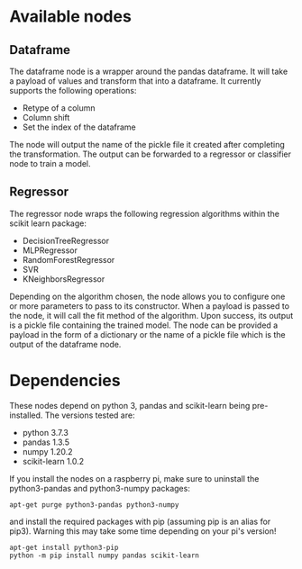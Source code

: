 # Available nodes

## Dataframe

The dataframe node is a wrapper around the pandas dataframe. It will take a payload of values and transform that into a dataframe. It currently supports
the following operations:

- Retype of a column
- Column shift
- Set the index of the dataframe

The node will output the name of the pickle file it created after completing the transformation. The output can be forwarded to a regressor or classifier node
to train a model.

## Regressor

The regressor node wraps the following regression algorithms within the scikit learn package:

- DecisionTreeRegressor
- MLPRegressor
- RandomForestRegressor
- SVR
- KNeighborsRegressor

Depending on the algorithm chosen, the node allows you to configure one or more parameters to pass to its constructor. When a payload is passed to the node, it will
call the fit method of the algorithm. Upon success, its output is a pickle file containing the trained model. The node can be provided a payload in the form of a
dictionary or the name of a pickle file which is the output of the dataframe node.

# Dependencies

These nodes depend on python 3, pandas and scikit-learn being pre-installed. The versions tested are:

- python 3.7.3
- pandas 1.3.5
- numpy 1.20.2
- scikit-learn 1.0.2

If you install the nodes on a raspberry pi, make sure to uninstall the python3-pandas and python3-numpy packages:

<code>apt-get purge python3-pandas python3-numpy</code>

and install the required packages with pip (assuming pip is an alias for pip3). Warning this may take some time depending on your pi's version!

<code>apt-get install python3-pip</code>  
<code>python -m pip install numpy pandas scikit-learn</code>
